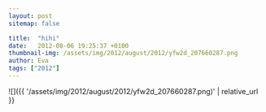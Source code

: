 ```yaml
---
layout: post
sitemap: false

title:  "hihi"
date:   2012-08-06 19:25:37 +0100
thumbnail-img: /assets/img/2012/august/2012/yfw2d_207660287.png
author: Eva
tags: ["2012"]
---
```




![]({{ '/assets/img/2012/august/2012/yfw2d_207660287.png)'  | relative_url }}

